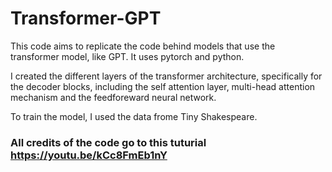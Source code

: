 # Transformer-GPT
This code aims to replicate the code behind models that use the transformer model, like GPT. It uses pytorch and python.

I created the different layers of the transformer architecture, specifically for the decoder blocks, including the self attention layer, multi-head attention mechanism and the feedforeward neural network.

To train the model, I used the data frome Tiny Shakespeare. 

### All credits of the code go to this tuturial https://youtu.be/kCc8FmEb1nY
